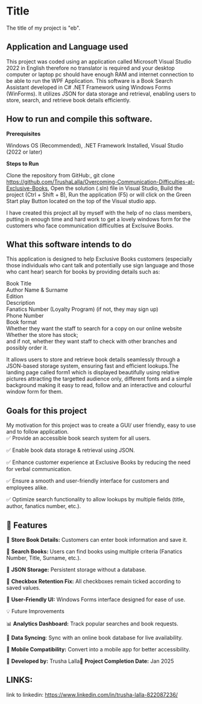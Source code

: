 <h1>Title</h1>

The title of my project is "eb".

<h2>Application and Language used</h2>

This project was coded using an application called Microsoft Visual Studio 2022 in English therefore no translator is required and your desktop computer or laptop pc should have enough RAM and internet connection to be able to run the WPF Application. This software is a Book Search Assistant developed in C# .NET Framework using Windows Forms (WinForms). It utilizes JSON for data storage and retrieval, enabling users to store, search, and retrieve book details efficiently.

<h2>How to run and compile this software.</h2>

<b>Prerequisites</b>

Windows OS (Recommended), .NET Framework Installed, Visual Studio (2022 or later)

<b>Steps to Run</b>

Clone the repository from GitHub:, git clone https://github.com/TrushaLalla/Overcoming-Communication-Difficulties-at-Exclusive-Books, Open the solution (.sln) file in Visual Studio, Build the project (Ctrl + Shift + B), Run the application (F5) or will click on the Green Start play Button located on the top of the Visual studio app.


I have created this project all by myself with the help of no class members, putting in enough time and hard work to get a lovely windows form for the customers who face communication difficulties at Exclsuive Books.

<h2>What this software intends to do</h2>

This application is designed to help Exclusive Books customers (especially those individuals who cant talk and potentially use sign language and those who cant hear) search for books by providing details such as:</br>

Book Title</br>
Author Name & Surname</br>
Edition</br>
Description</br>
Fanatics Number (Loyalty Program) (if not, they may sign up)</br>
Phone Number</br>
Book format</br>
Whether they want the staff to search for a copy on our online website</br>
Whether the store has stock;</br>
and if not, whether they want staff to check with other branches and possibly order it.</br>

It allows users to store and retrieve book details seamlessly through a JSON-based storage system, ensuring fast and efficient lookups.The landing page called form1 which is displayed beautifully using relative pictures attracting the targetted audience only, different fonts and a simple background making it easy to read, follow and an interactive and colourful window form for them.

<h2>Goals for this project</h2>

My motivation for this project was to create a GUI/ user friendly, easy to use and to follow application.</br>
✅ Provide an accessible book search system for all users.

✅ Enable book data storage & retrieval using JSON.

✅ Enhance customer experience at Exclusive Books by reducing the need for verbal communication.

✅ Ensure a smooth and user-friendly interface for customers and employees alike.

✅ Optimize search functionality to allow lookups by multiple fields (title, author, fanatics number, etc.).

<h2>🔧 Features</h2>

📖 <b>Store Book Details:</b> Customers can enter book information and save it.

🔎 <b>Search Books:</b> Users can find books using multiple criteria (Fanatics Number, Title, Surname, etc.).

📁 <b>JSON Storage:</b> Persistent storage without a database.

📌 <b>Checkbox Retention Fix:</b> All checkboxes remain ticked according to saved values.

🎨 <b>User-Friendly UI:</b> Windows Forms interface designed for ease of use.

💡 Future Improvements

📊 <b>Analytics Dashboard:</b> Track popular searches and book requests.

🔄 <b>Data Syncing</b>: Sync with an online book database for live availability.

📱 <b>Mobile Compatibility:</b> Convert into a mobile app for better accessibility.
</br>

📢 <b>Developed by:</b> Trusha Lalla📅 <b>Project Completion Date:</b> Jan 2025

<h2>LINKS:</h2>

link to linkedin: https://www.linkedin.com/in/trusha-lalla-822087236/ 
